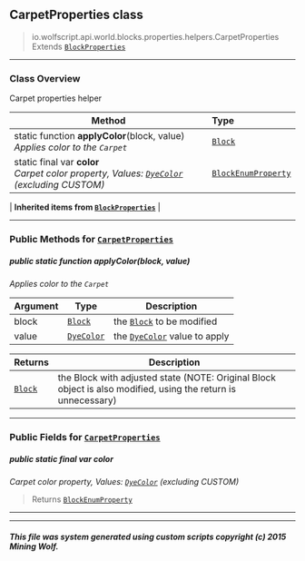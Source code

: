 ## CarpetProperties __class__

>io.wolfscript.api.world.blocks.properties.helpers.CarpetProperties
>Extends [`BlockProperties`](BlockProperties.md)

---

### Class Overview

Carpet properties helper

Method | Type   
--- | :--- 
static function __applyColor__(block, value) <br> _Applies color to the `Carpet`_ | [`Block`](../../Block.md)
static final var __color__ <br> _Carpet color property, Values: [`DyeColor`](../../../../DyeColor.md) (excluding CUSTOM)_ | [`BlockEnumProperty`](../BlockEnumProperty.md)
 |
__Inherited items from [`BlockProperties`](BlockProperties.md)__ |





---


### Public Methods for [`CarpetProperties`](CarpetProperties.md)

##### <a id='applycolor'></a>public static function __applyColor__(block, value)

_Applies color to the `Carpet`_

Argument | Type | Description  
--- | --- | --- 
block | [`Block`](../../Block.md) | the [`Block`](../../Block.md) to be modified
value | [`DyeColor`](../../../../DyeColor.md) | the [`DyeColor`](../../../../DyeColor.md) value to apply

Returns | Description
--- | --- 
[`Block`](../../Block.md) | the Block with adjusted state (NOTE: Original Block object is also modified, using the return is unnecessary)


---

### Public Fields for [`CarpetProperties`](CarpetProperties.md)

##### <a id='color'></a>public static final var __color__

_Carpet color property, Values: [`DyeColor`](../../../../DyeColor.md) (excluding CUSTOM)_

>Returns
>  [`BlockEnumProperty`](../BlockEnumProperty.md)

---


---


##### This file was system generated using custom scripts copyright (c) 2015 Mining Wolf.
	

